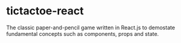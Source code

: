 # tictactoe-react

The classic paper-and-pencil game written in React.js to demostate fundamental concepts such as components, props and state. 
